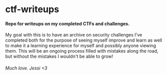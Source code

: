 # ctf-writeups
#### Repo for writeups on my completed CTFs and challenges.
My goal with this is to have an archive on security challenges I've completed both for the purpose of seeing myself improve and learn as well to make it a learning experience for myself and possibly anyone viewing them. This will be an ongoing process filled with mistakes along the road, but without the mistakes I wouldn't be able to grow!  
###### Much love. Jessi <3
